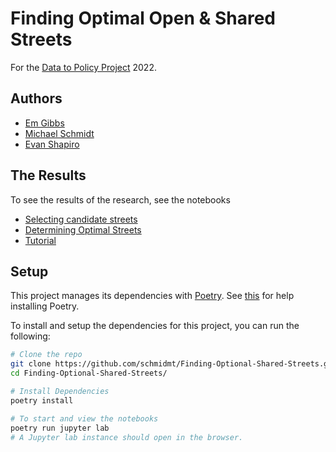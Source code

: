 # Finding Optimal Open & Shared Streets
For the [Data to Policy Project](https://library.auraria.edu/d2pproject) 2022.

## Authors

* [Em Gibbs](https://github.com/elgibbsa)
* [Michael Schmidt](https://github.com/schmidmt)
* [Evan Shapiro](https://github.com/EDShapiro)

## The Results
To see the results of the research, see the notebooks

* [Selecting candidate streets](./notebooks/BestNeighborhoodsStreets.ipynb)
* [Determining Optimal Streets](./notebooks/StreetSelection.ipynb)
* [Tutorial](./notebooks/FindingOptimalSharedStreetsTutorial.ipynb)

## Setup
This project manages its dependencies with [Poetry](https://python-poetry.org/).
See [this](https://python-poetry.org/docs/#installation) for help installing Poetry.

To install and setup the dependencies for this project, you can run the following:

```bash
# Clone the repo
git clone https://github.com/schmidmt/Finding-Optional-Shared-Streets.git
cd Finding-Optional-Shared-Streets/

# Install Dependencies
poetry install

# To start and view the notebooks
poetry run jupyter lab
# A Jupyter lab instance should open in the browser.
```

